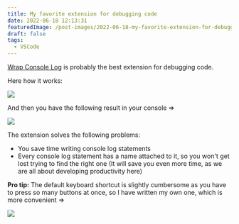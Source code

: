 ```yaml
---
title: My favorite extension for debugging code
date: 2022-06-18 12:13:31
featuredImage: /post-images/2022-06-18-my-favorite-extension-for-debugging-code.png
draft: false
tags:
  - VSCode
---
```


[Wrap Console Log](https://marketplace.visualstudio.com/items?itemName=midnightsyntax.vscode-wrap-console-log) is probably the best extension for debugging code.

Here how it works:

![](/post-images/2022-06-console-log-wrap-in-action.gif)

And then you have the following result in your console =&gt;

![](/post-images/2022-06-image-1.webp)

The extension solves the following problems:

- You save time writing console log statements
- Every console log statement has a name attached to it, so you won't get lost trying to find the right one (It will save you even more time, as we are all about developing productivity here)

**Pro tip:** The default keyboard shortcut is slightly cumbersome as you have to press so many buttons at once, so I have written my own one, which is more convenient =&gt;

![](/post-images/2022-06-image-2.webp)
